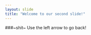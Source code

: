 ```yaml
---
layout: slide
title: "Welcome to our second slide!"
---
```

###~shit~
Use the left arrow to go back!
